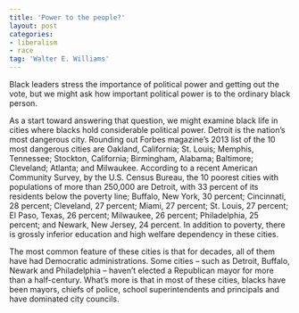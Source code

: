 ```yaml
---
title: 'Power to the people?'
layout: post
categories:
- liberalism
- race
tag: 'Walter E. Williams'
---
```


Black leaders stress the importance of political power and getting out the vote, but we might ask how important political power is to the ordinary black person.  
   
As a start toward answering that question, we might examine black life in cities where blacks hold considerable political power. Detroit is the nation’s most dangerous city. Rounding out Forbes magazine’s 2013 list of the 10 most dangerous cities are Oakland, California; St. Louis; Memphis, Tennessee; Stockton, California; Birmingham, Alabama; Baltimore; Cleveland; Atlanta; and Milwaukee. According to a recent American Community Survey, by the U.S. Census Bureau, the 10 poorest cities with populations of more than 250,000 are Detroit, with 33 percent of its residents below the poverty line; Buffalo, New York, 30 percent; Cincinnati, 28 percent; Cleveland, 27 percent; Miami, 27 percent; St. Louis, 27 percent; El Paso, Texas, 26 percent; Milwaukee, 26 percent; Philadelphia, 25 percent; and Newark, New Jersey, 24 percent. In addition to poverty, there is grossly inferior education and high welfare dependency in these cities.

The most common feature of these cities is that for decades, all of them have had Democratic administrations. Some cities – such as Detroit, Buffalo, Newark and Philadelphia – haven’t elected a Republican mayor for more than a half-century. What’s more is that in most of these cities, blacks have been mayors, chiefs of police, school superintendents and principals and have dominated city councils.
